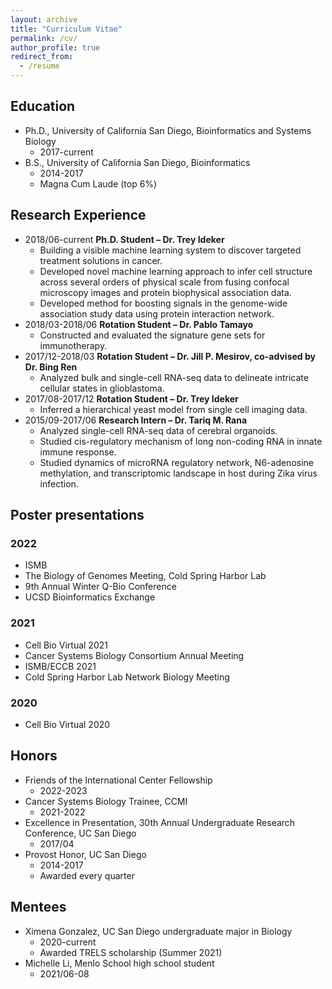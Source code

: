 ```yaml
---
layout: archive
title: "Curriculum Vitae"
permalink: /cv/
author_profile: true
redirect_from:
  - /resume
---
```



## Education
* Ph.D., University of California San Diego, Bioinformatics and Systems Biology
    * 2017-current
* B.S., University of California San Diego, Bioinformatics
    * 2014-2017
    * Magna Cum Laude (top 6%)

## Research Experience
* 2018/06-current        **Ph.D. Student – Dr. Trey Ideker**
    * Building a visible machine learning system to discover targeted treatment solutions in cancer.
    * Developed novel machine learning approach to infer cell structure across several orders of physical scale from fusing confocal microscopy images and protein biophysical association data.
    * Developed method for boosting signals in the genome-wide association study data using protein interaction network.
* 2018/03-2018/06    **Rotation Student – Dr. Pablo Tamayo**
    * Constructed and evaluated the signature gene sets for immunotherapy.
* 2017/12-2018/03    **Rotation Student – Dr. Jill P. Mesirov, co-advised by Dr. Bing Ren**
    * Analyzed bulk and single-cell RNA-seq data to delineate intricate cellular states in glioblastoma.
* 2017/08-2017/12    **Rotation Student – Dr. Trey Ideker**
    * Inferred a hierarchical yeast model from single cell imaging data.
* 2015/09-2017/06    **Research Intern – Dr. Tariq M. Rana**
    * Analyzed single-cell RNA-seq data of cerebral organoids. 
    * Studied cis-regulatory mechanism of long non-coding RNA in innate immune response. 
    * Studied dynamics of microRNA regulatory network, N6-adenosine methylation, and transcriptomic landscape in host during Zika virus infection.

## Poster presentations
### 2022
* ISMB
* The Biology of Genomes Meeting, Cold Spring Harbor Lab
* 9th Annual Winter Q-Bio Conference
* UCSD Bioinformatics Exchange

### 2021
* Cell Bio Virtual 2021
* Cancer Systems Biology Consortium Annual Meeting
* ISMB/ECCB 2021
* Cold Spring Harbor Lab Network Biology Meeting

### 2020
* Cell Bio Virtual 2020

## Honors
* Friends of the International Center Fellowship
    * 2022-2023
* Cancer Systems Biology Trainee, CCMI
    * 2021-2022
* Excellence in Presentation, 30th Annual Undergraduate Research Conference, UC San Diego
    * 2017/04
* Provost Honor, UC San Diego
    * 2014-2017
    * Awarded every quarter

## Mentees
* Ximena Gonzalez, UC San Diego undergraduate major in Biology
    * 2020-current
    * Awarded TRELS scholarship (Summer 2021)
* Michelle Li, Menlo School high school student
    * 2021/06-08

